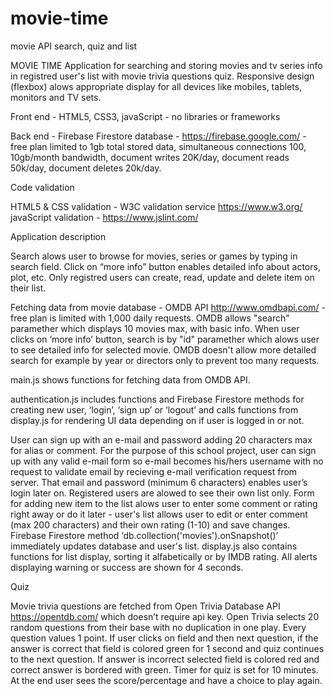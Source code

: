 # movie-time
movie API search, quiz and list


MOVIE TIME
Application for searching and storing movies and tv series info in registred user's list with movie trivia questions quiz. Responsive design (flexbox) alows appropriate display for all devices like mobiles, tablets, monitors and TV sets.

Front end - HTML5, CSS3, javaScript - no libraries or frameworks

Back end - Firebase Firestore database - https://firebase.google.com/ - free plan limited to 1gb total stored data, simultaneous connections 100, 10gb/month bandwidth, document writes 20K/day, document reads 50k/day, document deletes 20k/day. 

Code validation

HTML5 & CSS validation - W3C validation service https://www.w3.org/
javaScript validation - https://www.jslint.com/

Application description

Search alows user to browse for movies, series or games by typing in search field. Click on “more info” button enables detailed info about actors, plot, etc. Only registred users can create, read, update and delete item on their list. 

Fetching data from movie database - OMDB API http://www.omdbapi.com/ - free plan is limited with 1,000 daily requests. OMDB allows "search" paramether which displays 10 movies max, with basic info. When user clicks on ‘more info’ button, search is by "id" paramether which alows user to see detailed info for selected movie. OMDB doesn't allow more detailed search for example by year or directors only to prevent too many requests. 

main.js shows functions for fetching data from OMDB API.

authentication.js includes functions and Firebase Firestore methods for creating new user, ‘login’, ‘sign up’ or ‘logout’ and calls functions from display.js for rendering UI data depending on if user is logged in or not.

User can sign up with an e-mail and password adding 20 characters max for alias or comment. For the purpose of this school project, user can sign up with any valid e-mail form so e-mail becomes his/hers username with no request to validate email by recieving e-mail verification request from server. That email and password (minimum 6 characters) enables user’s login later on. Registered users are alowed to see their own list only. Form for adding new item to the list alows user to enter some comment or rating right away or do it later - user's list allows user to edit or enter comment (max 200 characters) and their own rating (1-10) and save changes. Firebase Firestore method ‘db.collection('movies').onSnapshot()’ immediately updates database and user's list. display.js also contains functions for list display, sorting it alfabetically or by IMDB rating. All alerts displaying warning or success are shown for 4 seconds.

Quiz

Movie trivia questions are fetched from Open Trivia Database API https://opentdb.com/ which doesn’t require api key. Open Trivia selects 20 random questions from their base with no duplication in one play. Every question values 1 point. If user clicks on field and then next question, if the answer is correct that field is colored green for 1 second and quiz continues to the next question. If answer is incorrect selected field is colored red and correct answer is bordered with green. Timer for quiz is set for 10 minutes. At the end user sees the score/percentage and have a choice to play again.
